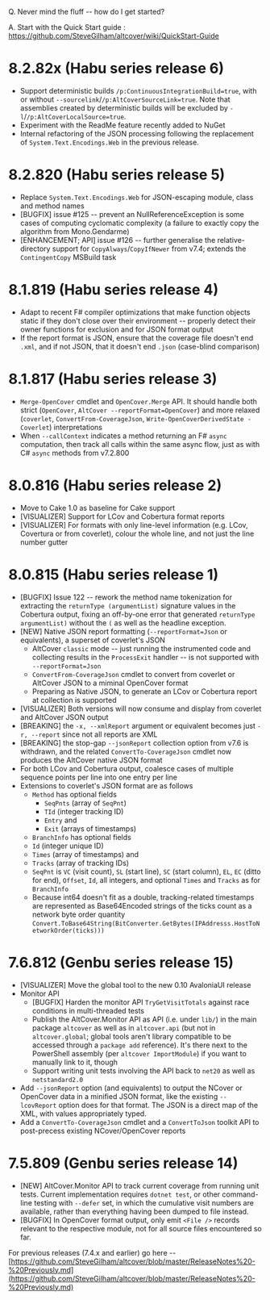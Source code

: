 Q. Never mind the fluff -- how do I get started?

A. Start with the Quick Start guide : https://github.com/SteveGilham/altcover/wiki/QuickStart-Guide

# 8.2.82x (Habu series release 6)
* Support deterministic builds `/p:ContinuousIntegrationBuild=true`, with or without `--sourcelink`/`/p:AltCoverSourceLink=true`.  Note that assemblies created by deterministic builds will be excluded by `-l`/`/p:AltCoverLocalSource=true`.
* Experiment with the ReadMe feature recently added to NuGet
* Internal refactoring of the JSON processing following the replacement of `System.Text.Encodings.Web` in the previous release.

# 8.2.820 (Habu series release 5)
* Replace `System.Text.Encodings.Web` for JSON-escaping module, class and method names 
* [BUGFIX] issue #125 -- prevent an NullReferenceException is some cases of computing cyclomatic complexity (a failure to exactly copy the algorithm from Mono.Gendarme)
* [ENHANCEMENT; API] issue #126 -- further generalise the relative-directory support for `CopyAlways`/`CopyIfNewer` from v7.4; extends the `ContingentCopy` MSBuild task

# 8.1.819 (Habu series release 4)
* Adapt to recent F# compiler optimizations that make function objects static if they don't close over their environment -- properly detect their owner functions for exclusion and for JSON format output
* If the report format is JSON, ensure that the coverage file doesn't end `.xml`, and if not JSON, that it doesn't end `.json` (case-blind comparison)

# 8.1.817 (Habu series release 3)
* `Merge-OpenCover` cmdlet and `OpenCover.Merge` API.  It should handle both strict (`OpenCover`, `AltCover --reportFormat=OpenCover`) and more relaxed (`coverlet`, `ConvertFrom-CoverageJson`, `Write-OpenCoverDerivedState -Coverlet`) interpretations
* When `--callContext` indicates a method returning an F# `async` computation, then track all calls within the same async flow, just as with C# `async` methods from v7.2.800

# 8.0.816 (Habu series release 2)
* Move to Cake 1.0 as baseline for Cake support
* [VISUALIZER] Support for LCov and Cobertura format reports
* [VISUALIZER] For formats with only line-level information (e.g. LCov, Covertura or from coverlet), colour the whole line, and not just the line number gutter

# 8.0.815 (Habu series release 1)
* [BUGFIX] Issue 122 -- rework the method name tokenization for extracting the `returnType (argumentList)` signature values in the Cobertura output, fixing an off-by-one error that generated `returnType argumentList)` without the `(` as well as the headline exception.
* [NEW] Native JSON report formatting (`--reportFormat=Json` or equivalents), a superset of coverlet's JSON
  * AltCover `classic` mode -- just running the instrumented code and collecting results in the `ProcessExit` handler -- is not supported with `--reportFormat=Json`
  * `ConvertFrom-CoverageJson` cmdlet to convert from coverlet or AltCover JSON to a miminal OpenCover format
  * Preparing as Native JSON, to generate an LCov or Cobertura report at collection is supported
* [VISUALIZER] Both versions will now consume and display from coverlet and AltCover JSON output
* [BREAKING] the `-x, --xmlReport` argument or equivalent becomes just `-r, --report` since not all reports are XML
* [BREAKING] the stop-gap `--jsonReport` collection option from v7.6 is withdrawn, and the related `ConvertTo-CoverageJson` cmdlet now produces the AltCover native JSON format
* For both LCov and Cobertura output, coalesce cases of multiple sequence points per line into one entry per line
* Extensions to coverlet's JSON format are as follows
  * `Method` has optional fields
    * `SeqPnts` (array of `SeqPnt`) 
    * `TId` (integer tracking ID) 
    * `Entry` and
    * `Exit` (arrays of timestamps)
  * `BranchInfo` has optional fields
   * `Id` (integer unique ID)
   * `Times` (array of timestamps) and
   * `Tracks` (array of tracking IDs)
  * `SeqPnt` is `VC` (visit count), `SL` (start line), `SC` (start column), `EL`, `EC` (ditto for end), `Offset`, `Id`, all integers, and optional `Times` and `Tracks` as for `BranchInfo`
  * Because int64 doesn't fit as a double, tracking-related timestamps are represented as Base64Encoded strings of the ticks count as a network byte order quantity `Convert.ToBase64String(BitConverter.GetBytes(IPAddresss.HostToNetworkOrder(ticks)))`

# 7.6.812 (Genbu series release 15)
* [VISUALIZER] Move the global tool to the new 0.10 AvaloniaUI release
* Monitor API
  * [BUGFIX] Harden the monitor API `TryGetVisitTotals` against race conditions in multi-threaded tests
  * Publish the AltCover.Monitor API as API (i.e. under `lib/`) in the main package `altcover` as well as in `altcover.api` (but not in `altcover.global`; global tools aren't library compatible to be accessed through a `package add` reference).  It's there next to the PowerShell assembly (per `altcover ImportModule`) if you want to manually link to it, though
  * Support writing unit tests involving the API back to `net20` as well as `netstandard2.0`
* Add `--jsonReport` option (and equivalents) to output the NCover or OpenCover data in a minified JSON format, like the existing `--lcovReport` option does for that format.  The JSON is a direct map of the XML, with values appropriately typed.
* Add a `ConvertTo-CoverageJson` cmdlet and a `ConvertToJson` toolkit API to post-precess existing NCover/OpenCover reports 

# 7.5.809 (Genbu series release 14)
* [NEW] AltCover.Monitor API to track current coverage from running unit tests.  Current implementation requires `dotnet test`, or other command-line testing with `--defer` set, in which the cumulative visit numbers are available, rather than everything having been dumped to file instead.
* [BUGFIX] In OpenCover format output, only emit `<File />` records relevant to the respective module, not for all source files encountered so far.

For previous releases (7.4.x and earlier) go here -- [https://github.com/SteveGilham/altcover/blob/master/ReleaseNotes%20-%20Previously.md](https://github.com/SteveGilham/altcover/blob/master/ReleaseNotes%20-%20Previously.md)